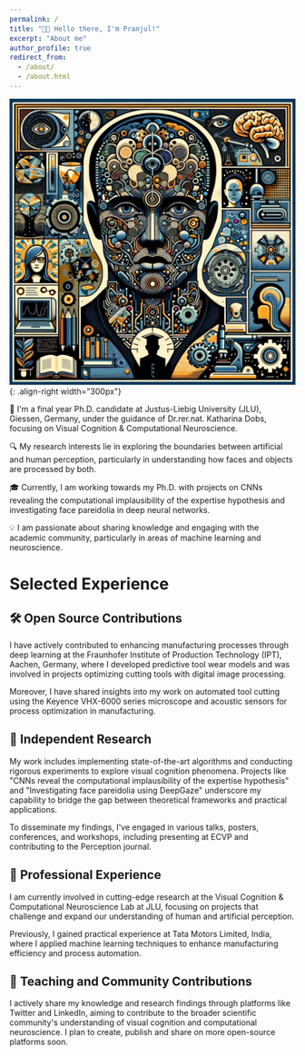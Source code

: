 ```yaml
---
permalink: /
title: "👋🏼 Hello there, I'm Pranjul!"
excerpt: "About me"
author_profile: true
redirect_from: 
  - /about/
  - /about.html
---
```




![Illustration of highlighting my CV](/images/profile_pic.webp){: .align-right width="300px"}

🧠 I'm a final year Ph.D. candidate at Justus-Liebig University (JLU), Giessen, Germany, under the guidance of Dr.rer.nat. Katharina Dobs, focusing on Visual Cognition & Computational Neuroscience.

🔍 My research interests lie in exploring the boundaries between artificial and human perception, particularly in understanding how faces and objects are processed by both.

🎓 Currently, I am working towards my Ph.D. with projects on CNNs revealing the computational implausibility of the expertise hypothesis and investigating face pareidolia in deep neural networks.

💡 I am passionate about sharing knowledge and engaging with the academic community, particularly in areas of machine learning and neuroscience.

# Selected Experience

## 🛠️ Open Source Contributions
I have actively contributed to enhancing manufacturing processes through deep learning at the Fraunhofer Institute of Production Technology (IPT), Aachen, Germany, where I developed predictive tool wear models and was involved in projects optimizing cutting tools with digital image processing.

Moreover, I have shared insights into my work on automated tool cutting using the Keyence VHX-6000 series microscope and acoustic sensors for process optimization in manufacturing.

## 📖 Independent Research
My work includes implementing state-of-the-art algorithms and conducting rigorous experiments to explore visual cognition phenomena. Projects like "CNNs reveal the computational implausibility of the expertise hypothesis" and "Investigating face pareidolia using DeepGaze" underscore my capability to bridge the gap between theoretical frameworks and practical applications.

To disseminate my findings, I've engaged in various talks, posters, conferences, and workshops, including presenting at ECVP and contributing to the Perception journal.

## 🏢 Professional Experience
I am currently involved in cutting-edge research at the Visual Cognition & Computational Neuroscience Lab at JLU, focusing on projects that challenge and expand our understanding of human and artificial perception.

Previously, I gained practical experience at Tata Motors Limited, India, where I applied machine learning techniques to enhance manufacturing efficiency and process automation.

## 🌱 Teaching and Community Contributions
I actively share my knowledge and research findings through platforms like Twitter and LinkedIn, aiming to contribute to the broader scientific community's understanding of visual cognition and computational neuroscience. I plan to create, publish and share on more open-source platforms soon.



